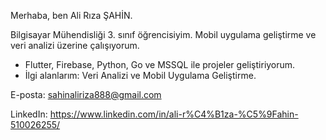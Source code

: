 Merhaba, ben Ali Rıza ŞAHİN.

Bilgisayar Mühendisliği 3. sınıf öğrencisiyim. Mobil uygulama geliştirme ve veri analizi üzerine çalışıyorum.

- Flutter, Firebase, Python, Go ve MSSQL ile projeler geliştiriyorum.
- İlgi alanlarım: Veri Analizi ve Mobil Uygulama Geliştirme.

E-posta: [sahinaliriza888@gmail.com](mailto:sahinaliriza888@gmail.com)

LinkedIn: https://www.linkedin.com/in/ali-r%C4%B1za-%C5%9Fahin-510026255/
